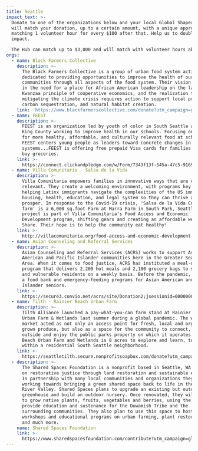 ```yaml
---
title: Seattle
impact_text: >-
  Donate to one of the organizations below and your local Global Shapers Hub
  will match your donation, up to a certain amount, with a unique approach of
  matching 1 volunteer hour for every $100 after that. Help us to double your
  impact.

  The Hub can match up to $3,000 and will match with volunteer hours above that.
orgs:
  - name: Black Farmers Collective
    description: >-
      The Black Farmers Collective is a group of urban food system activists
      dedicated to providing opportunities to improve the health of our
      communities through all aspects of the food system. Their vision is based
      in the need for a place for African American leadership on the land, the
      Kwanzaa principle of cooperative economics, and the realization that
      mitigating the climate crisis requires action to support local production,
      carbon sequestration, and natural habitat creation.
    link: 'https://www.blackfarmerscollective.com/donate?utm_campaign=globalshapers'
  - name: FEEST
    description: >-
      FEEST is an organization led by youth of color in South Seattle and South
      King County working to improve health in our schools. Focusing on the need
      for more healthy, affordable, and culturally relevant food at school,
      FEEST centers young people as leaders toward concrete changes in our food
      systems...FEEST is offering free prepaid Visa cards for families to use to
      buy groceries. 
    link: >-
      https://connect.clickandpledge.com/w/Form/7343f13f-545a-47c5-9169-3c2815ff27e4?utm_campaign=globalshapers
  - name: Villa Comunitaria - Salsa de la Vida
    description: >-
      Villa Comunitaria empowers families in innovative ways that are culturally
      relevant. They create a welcoming environment, with programs key to
      helping Latinx immigrants navigate the complexities of the US immigration,
      housing, health, education, and legal system so they can thrive and
      prosper. In response to the Covid-19 crisis, 'Salsa de la Vida Community
      farm' is a 6,000 sq.foot Farm at Marra Farm in South Park, Seattle. This
      project is part of Villa Comunitaria's Food Access and Economic
      Development program, shifting gears and creating an affordable weekly Farm
      Share. Their hope is to help the community eat healthy!
    link: >-
      http://villacomunitaria.org/food-access-and-economic-development-2/?utm_campaign=globalshapers
  - name: Asian Counseling and Referral Services
    description: >-
      Asian Counseling and Referral Services (ACRS) works to support Asian
      American and Pacific Islander communities here in the Greater Seattle
      Area. When it comes to food justice, ACRS has instituted a meal-delivery
      program that delivers 2,200 hot meals and 2,100 grocery bags to seniors
      and vulnerable residents on a weekly basis. Before the pandemic, ACRS ran
      a food bank and emergency-feeding programs for Asian American and Pacific
      Islander seniors.
    link: >-
      https://secure3.convio.net/acrs/site/Donation2;jsessionid=00000000.app30128b?df_id=1500&mfc_pref=T&1500.donation=form1&NONCE_TOKEN=94893FAFF31A8A80C4CC7D8B9356A210
  - name: Tilth - Rainier Beach Urban Farm
    description: >-
      Tilth Alliance launched a pay-what-you-can farm stand at Rainier Beach
      Urban Farm & Wetlands last summer during a global pandemic. The weekly
      market acted as not only an access point for fresh, local and organically
      grown produce, but also as a space for the community to connect, get
      outside and enjoy the public parks property on which it operates. Rainier
      Beach Urban Farm and Wetlands is 8 acres to explore and learn, tucked
      within a residential South Seattle neighborhood.
    link: >-
      https://seattletilth.secure.nonprofitsoapbox.com/donate?utm_campaign=globalshapers
  - description: >-
      The Shared Spaces Foundation is a nonprofit based in Seattle, WA focused
      on restorative justice through land restoration and sustainable education.
      In partnership with many local communities and organizations they are
      working towards bringing a green shared space back to life in the Duwamish
      River Valley. Shared Spaces plans to upgrade an existing but outdated 65'
      greenhouse and build an outdoor nursery. Once renovated, they will be able
      to grow native plants, fruits, vegetables and berries, using the space to
      provide education and sustenance for the Duwamish Tribe and the
      surrounding communities. They also plan to use this space to host
      workshops and educational programs on urban farming, plant restoration,
      and much more.
    name: Shared Spaces Foundation
    link: >-
      https://www.sharedspacesfoundation.com/contribute?utm_campaign=globalshapers
---
```

